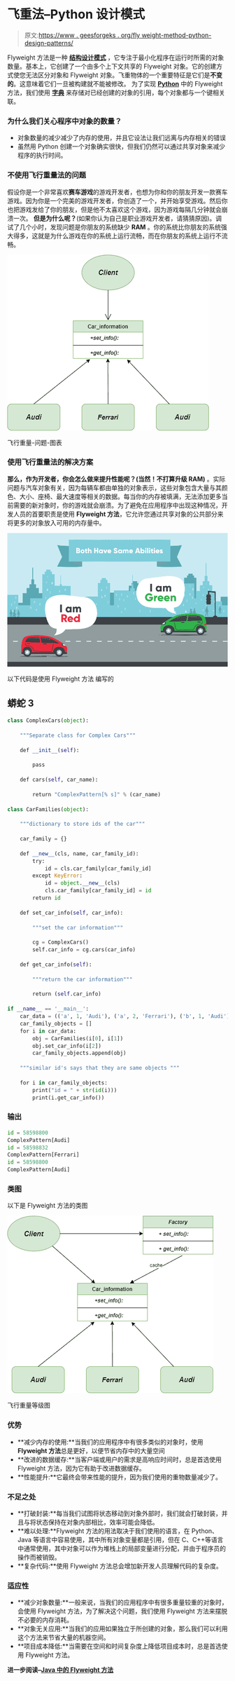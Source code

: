 # 飞重法–Python 设计模式

> 原文:[https://www . geesforgeks . org/fly weight-method-python-design-patterns/](https://www.geeksforgeeks.org/flyweight-method-python-design-patterns/)

Flyweight 方法是一种 [**结构设计模式**](https://www.geeksforgeeks.org/design-patterns-set-1-introduction/) ，它专注于最小化程序在运行时所需的对象数量。基本上，它创建了一个由多个上下文共享的 Flyweight 对象。它的创建方式使您无法区分对象和 Flyweight 对象。飞重物体的一个重要特征是它们是**不变的**。这意味着它们一旦被构建就不能被修改。
为了实现 [**Python**](https://www.geeksforgeeks.org/python-programming-language/) 中的 Flyweight 方法，我们使用 [**字典**](https://www.geeksforgeeks.org/python-dictionary/) 来存储对已经创建的对象的引用，每个对象都与一个键相关联。

### 为什么我们关心程序中对象的数量？

*   对象数量的减少减少了内存的使用，并且它设法让我们远离与内存相关的错误
*   虽然用 Python 创建一个对象确实很快，但我们仍然可以通过共享对象来减少程序的执行时间。

### 不使用飞行重量法的问题

假设你是一个非常喜欢**赛车游戏**的游戏开发者，也想为你和你的朋友开发一款赛车游戏。因为你是一个完美的游戏开发者，你创造了一个，并开始享受游戏。然后你也把游戏发给了你的朋友，但是他不太喜欢这个游戏，因为游戏每隔几分钟就会崩溃一次。
**但是为什么呢？**(如果你认为自己是职业游戏开发者，请猜猜原因)。调试了几个小时，发现问题是你朋友的系统缺少 **RAM** 。你的系统比你朋友的系统强大得多，这就是为什么游戏在你的系统上运行流畅，而在你朋友的系统上运行不流畅。

![Flyweight-Problem-Diagram](img/64c9e24234bf4dad859528cf7e88abea.png)

飞行重量-问题-图表

### 使用飞行重量法的解决方案

**那么，作为开发者，你会怎么做来提升性能呢？(当然！不打算升级 RAM)** 。实际问题与汽车对象有关，因为每辆车都由单独的对象表示，这些对象包含大量与其颜色、大小、座椅、最大速度等相关的数据。每当你的内存被填满，无法添加更多当前需要的新对象时，你的游戏就会崩溃。为了避免在应用程序中出现这种情况，开发人员的首要职责是使用 **Flyweight 方法**，它允许您通过共享对象的公共部分来将更多的对象放入可用的内存量中。

![Flyweight-cars](img/b6cc8820ef3017974c127d86b241c740.png)

以下代码是使用 Flyweight 方法
编写的

## 蟒蛇 3

```py
class ComplexCars(object):

    """Separate class for Complex Cars"""

    def __init__(self):

        pass

    def cars(self, car_name):

        return "ComplexPattern[% s]" % (car_name)

class CarFamilies(object):

    """dictionary to store ids of the car"""

    car_family = {}

    def __new__(cls, name, car_family_id):
        try:
            id = cls.car_family[car_family_id]
        except KeyError:
            id = object.__new__(cls)
            cls.car_family[car_family_id] = id
        return id

    def set_car_info(self, car_info):

        """set the car information"""

        cg = ComplexCars()
        self.car_info = cg.cars(car_info)

    def get_car_info(self):

        """return the car information"""

        return (self.car_info)

if __name__ == '__main__':
    car_data = (('a', 1, 'Audi'), ('a', 2, 'Ferrari'), ('b', 1, 'Audi'))
    car_family_objects = []
    for i in car_data:
        obj = CarFamilies(i[0], i[1])
        obj.set_car_info(i[2])
        car_family_objects.append(obj)

    """similar id's says that they are same objects """

    for i in car_family_objects:
        print("id = " + str(id(i)))
        print(i.get_car_info())
```

### 输出

```py
id = 58598800
ComplexPattern[Audi]
id = 58598832
ComplexPattern[Ferrari]
id = 58598800
ComplexPattern[Audi]
```

### 类图

以下是 Flyweight 方法的类图

![Flyweight-Class-Diagram](img/ebdc112b0f0496af959e8d1c9cd72f35.png)

飞行重量等级图

### 优势

*   **减少内存的使用:**当我们的应用程序中有很多类似的对象时，使用 **Flyweight 方法**总是更好，以便节省内存中的大量空间
*   **改进的数据缓存:**当客户端或用户的需求是高响应时间时，总是首选使用 Flyweight 方法，因为它有助于改进数据缓存。
*   **性能提升:**它最终会带来性能的提升，因为我们使用的重物数量减少了。

### 不足之处

*   **打破封装:**每当我们试图将状态移动到对象外部时，我们就会打破封装，并且与将状态保持在对象内部相比，效率可能会降低。
*   **难以处理:**Flyweight 方法的用法取决于我们使用的语言，在 Python、Java 等语言中容易使用，其中所有对象变量都是引用，但在 C、C++等语言中通常使用，其中对象可以作为堆栈上的局部变量进行分配，并由于程序员的操作而被销毁。
*   **复杂代码:**使用 Flyweight 方法总会增加新开发人员理解代码的复杂度。

### 适应性

*   **减少对象数量:**一般来说，当我们的应用程序中有很多重量较重的对象时，会使用 Flyweight 方法，为了解决这个问题，我们使用 Flyweight 方法来摆脱不必要的内存消耗。
*   **对象无关应用:**当我们的应用如果独立于所创建的对象，那么我们可以利用这个方法来节省大量的机器空间。
*   **项目成本降低:**当需要在空间和时间复杂度上降低项目成本时，总是首选使用 Flyweight 方法。

**进一步阅读–**[**Java 中的 Flyweight 方法**](https://www.geeksforgeeks.org/flyweight-design-pattern/)